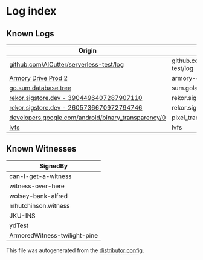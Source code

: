 # Log index

## Known Logs
| Origin | SignedBy |
|--------|----------|
| [github.com/AlCutter/serverless-test/log](./5ecefef59f71c31d0aa3eb20e47b11916d20d655863ec2b1c8de5278dbdedfa0) | github.com/AlCutter/serverless-test/log | 
| [Armory Drive Prod 2](./a49f0a631f86d3e4fc6726e4389d1cc1998731aa58be95e3e81026d35d2b2902) | armory-drive-log | 
| [go.sum database tree](./bdc0d5078d38fc2b9491df373eb7c0d3365bfe661c83edc89112fd38719dc3a0) | sum.golang.org | 
| [rekor.sigstore.dev - 3904496407287907110](./9b2bc13a3839d8a954832caa002ce8d7fb3d0bf7f4ce4a310a7dbbf28de101a8) | rekor.sigstore.dev | 
| [rekor.sigstore.dev - 2605736670972794746](./50ed07082843287df5342353a4084563e6eaeb7bbaaa961d45400dde004c1186) | rekor.sigstore.dev | 
| [developers.google.com/android/binary_transparency/0](./adea9455f27607a6bdb26cbf395bceb9a2b1db7893b364facaf7012a27522837) | pixel_transparency_log | 
| [lvfs](./622d9da7b4cd227713b204d4bf1d46bc94486b6ddc06ed3a2c13a21cd7718885) | lvfs | 
 

## Known Witnesses

| SignedBy |
|----------|
| can-I-get-a-witness | 
| witness-over-here | 
| wolsey-bank-alfred | 
| mhutchinson.witness | 
| JKU-INS | 
| ydTest | 
| ArmoredWitness-twilight-pine | 



This file was autogenerated from the [distributor config](/config.yaml).
